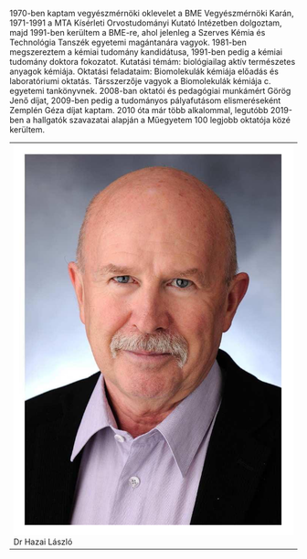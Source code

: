 ﻿---
layout: page_kutej_profilok
tud_idopont: 0
kutej_programfelelos_eloado: Dr. Hazai László egyetemi magántanár
kutej_programfelelos: 
kutej_eloado:
---
1970-ben kaptam vegyészmérnöki oklevelet a BME Vegyészmérnöki Karán, 1971-1991 a MTA Kísérleti Orvostudományi Kutató Intézetben dolgoztam, majd 1991-ben kerültem a BME-re, ahol jelenleg a Szerves Kémia és Technológia Tanszék egyetemi magántanára vagyok. 1981-ben megszereztem a kémiai tudomány kandidátusa, 1991-ben pedig a kémiai tudomány doktora fokozatot. Kutatási témám: biológiailag aktív természetes anyagok kémiája. Oktatási feladataim: Biomolekulák kémiája előadás és laboratóriumi oktatás. Társszerzője vagyok a Biomolekulák kémiája c. egyetemi tankönyvnek. 2008-ban oktatói és pedagógiai munkámért Görög Jenő díjat, 2009-ben pedig a tudományos pályafutásom elismeréseként Zemplén Géza díjat kaptam. 2010 óta már több alkalommal, legutóbb 2019-ben a hallgatók szavazatai alapján a Műegyetem 100 legjobb oktatója közé kerültem.




 <table class="picture">
<tr>
<td>

<div class="gallery">
    <img src="images/hazai_laszlo.jpg" max-width="250" max-height="200">
  <div class="desc">Dr Hazai László</div>
</div>

</td>
</tr>
</table>
